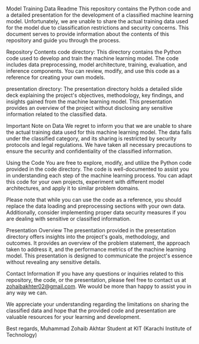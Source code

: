 Model Training Data Readme
This repository contains the Python code and a detailed presentation for the development of a classified machine learning model. Unfortunately, we are unable to share the actual training data used for the model due to classification restrictions and security concerns. This document serves to provide information about the contents of this repository and guide you through the process.

Repository Contents
code directory:
This directory contains the Python code used to develop and train the machine learning model. The code includes data preprocessing, model architecture, training, evaluation, and inference components. You can review, modify, and use this code as a reference for creating your own models.

presentation directory:
The presentation directory holds a detailed slide deck explaining the project's objectives, methodology, key findings, and insights gained from the machine learning model. This presentation provides an overview of the project without disclosing any sensitive information related to the classified data.

Important Note on Data
We regret to inform you that we are unable to share the actual training data used for this machine learning model. The data falls under the classified category, and its sharing is restricted by security protocols and legal regulations. We have taken all necessary precautions to ensure the security and confidentiality of the classified information.

Using the Code
You are free to explore, modify, and utilize the Python code provided in the code directory. The code is well-documented to assist you in understanding each step of the machine learning process. You can adapt this code for your own projects, experiment with different model architectures, and apply it to similar problem domains.

Please note that while you can use the code as a reference, you should replace the data loading and preprocessing sections with your own data. Additionally, consider implementing proper data security measures if you are dealing with sensitive or classified information.

Presentation Overview
The presentation provided in the presentation directory offers insights into the project's goals, methodology, and outcomes. It provides an overview of the problem statement, the approach taken to address it, and the performance metrics of the machine learning model. This presentation is designed to communicate the project's essence without revealing any sensitive details.

Contact Information
If you have any questions or inquiries related to this repository, the code, or the presentation, please feel free to contact us at zohaibakhter02@gmail.com. We would be more than happy to assist you in any way we can.

We appreciate your understanding regarding the limitations on sharing the classified data and hope that the provided code and presentation are valuable resources for your learning and development.

Best regards,
Muhammad Zohaib Akhtar
Student at KIT (Karachi Institute of Technology)
